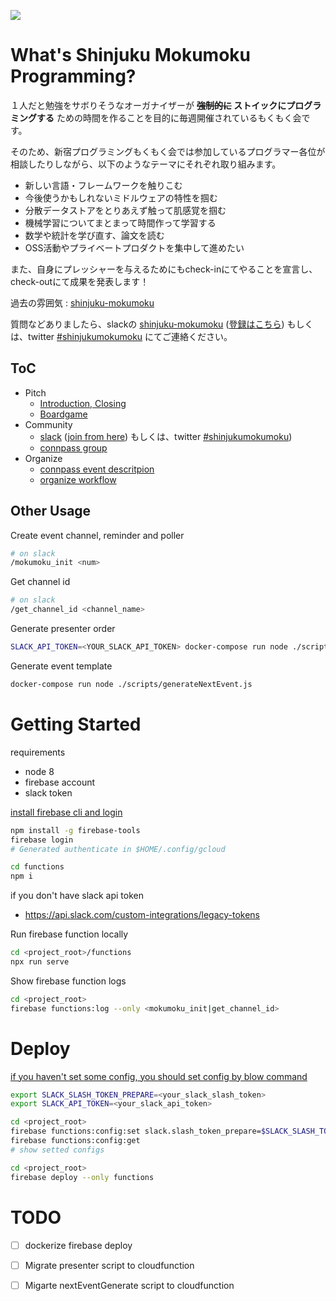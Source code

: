 ![](/assets/images/shinjuku-mokumoku-banner-960x180.png)

# What's Shinjuku Mokumoku Programming?

１人だと勉強をサボりそうなオーガナイザーが **~~強制的に~~ ストイックにプログラミングする** ための時間を作ることを目的に毎週開催されているもくもく会です。

そのため、新宿プログラミングもくもく会では参加しているプログラマー各位が相談したりしながら、以下のようなテーマにそれぞれ取り組みます。

- 新しい言語・フレームワークを触りこむ
- 今後使うかもしれないミドルウェアの特性を掴む
- 分散データストアをとりあえず触って肌感覚を掴む
- 機械学習についてまとまって時間作って学習する
- 数学や統計を学び直す、論文を読む
- OSS活動やプライベートプロダクトを集中して進めたい

また、自身にプレッシャーを与えるためにもcheck-inにてやることを宣言し、check-outにて成果を発表します！

過去の雰囲気 : [shinjuku-mokumoku](https://github.com/shinjuku-mokumoku/shinjuku-mokumoku/meetups)

質問などありましたら、slackの [shinjuku-mokumoku](https://shinjuku-mokumoku.slack.com/) ([登録はこちら](https://join.slack.com/t/shinjuku-mokumoku/shared_invite/enQtNDY1NzY4NzE2NzU0LTQ4OTI2NDEzNTcyNjMzZGE1MDM1M2FmN2IyMTUzNzkxOTI4NzUxYjAxMmQzMDIxYWIwNzg2M2JiZDYwYjU3OTQ)) もしくは、twitter [#shinjukumokumoku](https://twitter.com/hashtag/shinjukumokumoku) にてご連絡ください。

## ToC

- Pitch
  - [Introduction, Closing](https://gitpitch.com/shinjuku-mokumoku/shinjuku-mokumoku)
  - [Boardgame](https://gitpitch.com/shinjuku-mokumoku/shinjuku-mokumoku/master?p=boardgame)
- Community
  - [slack](https://shinjuku-mokumoku.slack.com/) ([join from here](https://join.slack.com/t/shinjuku-mokumoku/shared_invite/enQtNDY1NzY4NzE2NzU0LTQ4OTI2NDEzNTcyNjMzZGE1MDM1M2FmN2IyMTUzNzkxOTI4NzUxYjAxMmQzMDIxYWIwNzg2M2JiZDYwYjU3OTQ)) もしくは、twitter [#shinjukumokumoku](https://twitter.com/hashtag/shinjukumokumoku))
  - [connpass group](https://shinjuku-moku.connpass.com/)
- Organize
  - [connpass event descritpion](connpass.md)
  - [organize workflow](ORGANIZE.md)

## Other Usage

Create event channel, reminder and poller

```sh
# on slack
/mokumoku_init <num>
```

Get channel id

```sh
# on slack
/get_channel_id <channel_name>
```

Generate presenter order

```sh
SLACK_API_TOKEN=<YOUR_SLACK_API_TOKEN> docker-compose run node ./scripts/presenter.js <num_of_event>
```

Generate event template

```sh
docker-compose run node ./scripts/generateNextEvent.js
```

# Getting Started

requirements

- node 8
- firebase account
- slack token

[install firebase cli and login](https://firebase.google.com/docs/cli/)

```sh
npm install -g firebase-tools
firebase login
# Generated authenticate in $HOME/.config/gcloud
```

```sh
cd functions
npm i
```

if you don't have slack api token

- https://api.slack.com/custom-integrations/legacy-tokens

Run firebase function locally

```sh
cd <project_root>/functions
npx run serve
```

Show firebase function logs

```sh
cd <project_root>
firebase functions:log --only <mokumoku_init|get_channel_id>
```

# Deploy

[if you haven't set some config, you should set config by blow command](https://firebase.google.com/docs/functions/config-env)

```sh
export SLACK_SLASH_TOKEN_PREPARE=<your_slack_slash_token>
export SLACK_API_TOKEN=<your_slack_api_token>

cd <project_root>
firebase functions:config:set slack.slash_token_prepare=$SLACK_SLASH_TOKEN_PREPARE slack.api_token=$SLACK_API_TOKEN
firebase functions:config:get
# show setted configs
```

```sh
cd <project_root>
firebase deploy --only functions
```

# TODO

- [ ] dockerize firebase deploy
- [ ] Migrate presenter script to cloudfunction
- [ ] Migarte nextEventGenerate script to cloudfunction

